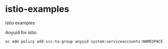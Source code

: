 # istio-examples
istio examples

Anyuid for istio
```
oc adm policy add-scc-to-group anyuid system:serviceaccounts:NAMESPACE
```
